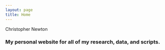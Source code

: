 ```yaml
---
layout: page
title: Home
---
```



Christopher Newton

### My personal website for all of my research, data, and scripts. 
